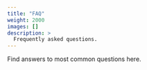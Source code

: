 ```yaml
---
title: "FAQ"
weight: 2000
images: []
description: >
  Frequently asked questions.
---
```


Find answers to most common questions here.
